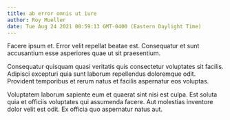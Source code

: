 ```yaml
---
title: ab error omnis ut iure
author: Roy Mueller
date: Tue Aug 24 2021 00:59:13 GMT-0400 (Eastern Daylight Time)
---
```

Facere ipsum et. Error velit repellat beatae est. Consequatur et sunt accusantium esse asperiores quae ut sit praesentium.

 Consequatur quisquam quasi veritatis quis consectetur voluptates sit facilis. Adipisci excepturi quia sunt laborum repellendus doloremque odit. Provident temporibus et rerum natus et facilis aspernatur eos voluptas.

 Voluptatem laborum sapiente eum et quaerat sint nisi est culpa. Est soluta quia et officiis voluptates qui assumenda facere. Aut molestias inventore dolor velit est odit. Ex officia quo aspernatur natus aut.